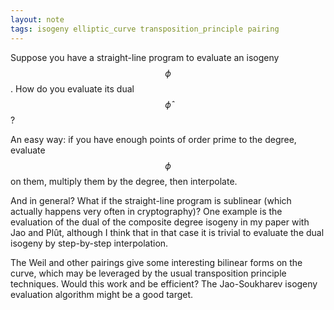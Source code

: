 ```yaml
---
layout: note
tags: isogeny elliptic_curve transposition_principle pairing
---
```


Suppose you have a straight-line program to evaluate an isogeny
$$\phi$$. How do you evaluate its dual $$\hat{\phi}$$ ?

An easy way: if you have enough points of order prime to the degree,
evaluate $$\phi$$ on them, multiply them by the degree, then
interpolate.

And in general? What if the straight-line program is sublinear (which
actually happens very often in cryptography)? One example is the
evaluation of the dual of the composite degree isogeny in my paper
with Jao and Plût, although I think that in that case it is trivial to
evaluate the dual isogeny by step-by-step interpolation.

The Weil and other pairings give some interesting bilinear forms on
the curve, which may be leveraged by the usual transposition principle
techniques. Would this work and be efficient? The Jao-Soukharev
isogeny evaluation algorithm might be a good target.